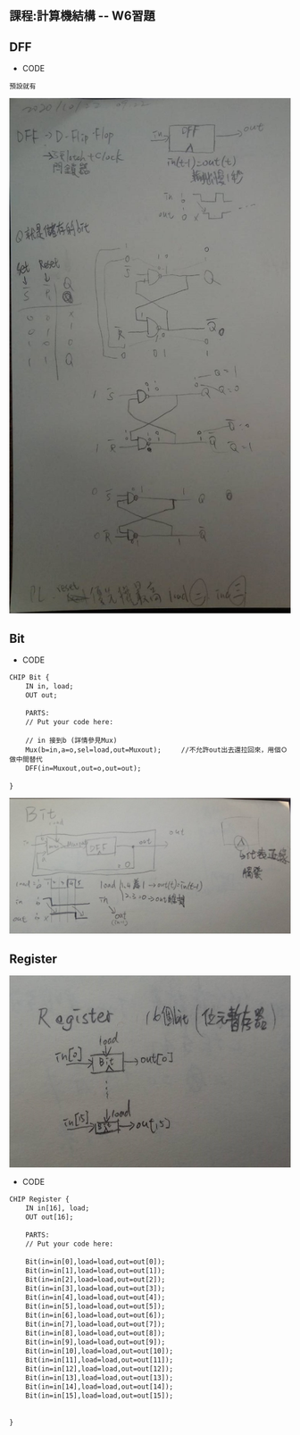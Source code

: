 ## 課程:計算機結構 -- W6習題

## DFF
* CODE
<pre><code>預設就有</code></pre>
![image](https://github.com/AIONLin/co109a/blob/master/Pics/WeeK6_Register/DFF.jpg)

## Bit
* CODE
<pre><code>CHIP Bit {
    IN in, load;
    OUT out;

    PARTS:
    // Put your code here:

    // in 接到b (詳情參見Mux)
    Mux(b=in,a=o,sel=load,out=Muxout);     //不允許out出去還拉回來，用個Ｏ做中間替代
    DFF(in=Muxout,out=o,out=out);

}</code></pre>
![image](https://github.com/AIONLin/co109a/blob/master/Pics/WeeK6_Register/Bit.jpg)



## Register
![image](https://github.com/AIONLin/co109a/blob/master/Pics/WeeK6_Register/Register.jpg)

* CODE
<pre><code>CHIP Register {
    IN in[16], load;
    OUT out[16];

    PARTS:
    // Put your code here:

    Bit(in=in[0],load=load,out=out[0]);
    Bit(in=in[1],load=load,out=out[1]);
    Bit(in=in[2],load=load,out=out[2]);
    Bit(in=in[3],load=load,out=out[3]);
    Bit(in=in[4],load=load,out=out[4]);
    Bit(in=in[5],load=load,out=out[5]);
    Bit(in=in[6],load=load,out=out[6]);
    Bit(in=in[7],load=load,out=out[7]);
    Bit(in=in[8],load=load,out=out[8]);
    Bit(in=in[9],load=load,out=out[9]);
    Bit(in=in[10],load=load,out=out[10]);
    Bit(in=in[11],load=load,out=out[11]);
    Bit(in=in[12],load=load,out=out[12]);
    Bit(in=in[13],load=load,out=out[13]);
    Bit(in=in[14],load=load,out=out[14]);
    Bit(in=in[15],load=load,out=out[15]);
    

}</code></pre>

